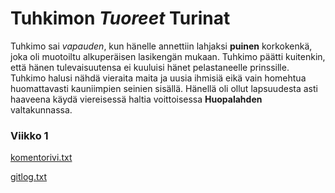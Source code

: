 # Tuhkimon *Tuoreet* Turinat
Tuhkimo sai *vapauden*, kun hänelle annettiin lahjaksi **puinen** korkokenkä, joka oli muotoiltu alkuperäisen lasikengän mukaan.
Tuhkimo päätti kuitenkin, että hänen tulevaisuutensa ei kuuluisi hänet pelastaneelle prinssille. Tuhkimo halusi nähdä vieraita maita ja uusia ihmisiä eikä vain homehtua huomattavasti kauniimpien seinien sisällä.
Hänellä oli ollut lapsuudesta asti haaveena käydä viereisessä haltia voittoisessa **Huopalahden** valtakunnassa.

### Viikko 1

[komentorivi.txt](https://github.com/Karvamahuli/otm-harjoitustyo/blob/master/laskarit/viikko1/komentorivi.txt)

[gitlog.txt](https://github.com/Karvamahuli/otm-harjoitustyo/blob/master/laskarit/viikko1/gitlog.txt)
